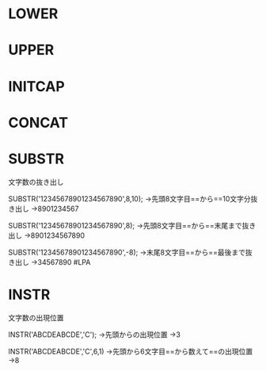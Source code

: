 # LOWER
# UPPER
# INITCAP
# CONCAT

# SUBSTR

文字数の抜き出し

SUBSTR('12345678901234567890',8,10);
→先頭8文字目==から==10文字分抜き出し
→8901234567

SUBSTR('12345678901234567890',8);
→先頭8文字目==から==末尾まで抜き出し
→8901234567890

SUBSTR('12345678901234567890',-8);
→末尾8文字目==から==最後まで抜き出し
→34567890
#LPA
# INSTR

文字数の出現位置

INSTR('ABCDEABCDE','C');
→先頭からの出現位置
→3

INSTR('ABCDEABCDE','C',6,1)
→先頭から6文字目==から数えて==の出現位置
→8